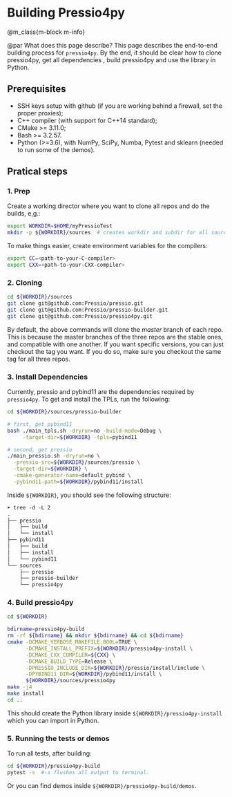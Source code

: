 
# Building Pressio4py


@m_class{m-block m-info}

@par What does this page describe?
This page describes the end-to-end building process for `pressio4py`.
By the end, it should be clear how to clone pressio4py, get all dependencies ,
build pressio4py and use the library in Python.


## Prerequisites
* SSH keys setup with github (if you are working behind a firewall, set the proper proxies);
* C++ compiler (with support for C++14 standard);
* CMake >= 3.11.0;
* Bash >= 3.2.57.
* Python (>=3.6), with NumPy, SciPy, Numba, Pytest and sklearn (needed to run some of the demos).


## Pratical steps

### 1. Prep

Create a working director where you want to clone all repos and do the builds, e,g.:

```bash
export WORKDIR=$HOME/myPressioTest
mkdir -p ${WORKDIR}/sources  # creates workdir and subdir for all sources
```

To make things easier, create environment variables for the compilers:

```bash
export CC=<path-to-your-C-compiler>
export CXX=<path-to-your-CXX-compiler>
```

### 2. Cloning

```bash
cd ${WORKDIR}/sources
git clone git@github.com:Pressio/pressio.git
git clone git@github.com:Pressio/pressio-builder.git
git clone git@github.com:Pressio/pressio4py.git
```
By default, the above commands will clone the *master* branch of each repo.
This is because the master branches of the three repos are the stable ones,
and compatible with one another.
If you want specific versions, you can just checkout the tag you want.
If you do so, make sure you checkout the same tag for all three repos.


### 3. Install Dependencies

Currently, pressio and pybind11 are the dependencies required by `pressio4py`.
To get and install the TPLs, run the following:

```bash
cd ${WORKDIR}/sources/pressio-builder

# first, get pybind11
bash ./main_tpls.sh -dryrun=no -build-mode=Debug \
     -target-dir=${WORKDIR} -tpls=pybind11

# second, get pressio
./main_pressio.sh -dryrun=no \
  -pressio-src=${WORKDIR}/sources/pressio \
  -target-dir=${WORKDIR} \
  -cmake-generator-name=default_pybind \
  -pybind11-path=${WORKDIR}/pybind11/install
```
Inside `${WORKDIR}`, you should see the following structure:
```txt
➤ tree -d -L 2
.
├── pressio
│   ├── build
│   └── install
├── pybind11
│   ├── build
│   ├── install
│   └── pybind11
└── sources
    ├── pressio
    ├── pressio-builder
    └── pressio4py
```

### 4. Build pressio4py

```bash
cd ${WORKDIR}

bdirname=pressio4py-build
rm -rf ${bdirname} && mkdir ${bdirname} && cd ${bdirname}
cmake -DCMAKE_VERBOSE_MAKEFILE:BOOL=TRUE \
      -DCMAKE_INSTALL_PREFIX=${WORKDIR}/pressio4py-install \
      -DCMAKE_CXX_COMPILER=${CXX} \
      -DCMAKE_BUILD_TYPE=Release \
      -DPRESSIO_INCLUDE_DIR=${WORKDIR}/pressio/install/include \
      -DPYBIND11_DIR=${WORKDIR}/pybind11/install \
      ${WORKDIR}/sources/pressio4py
make -j4
make install
cd ..
```
This should create the Python library inside `${WORKDIR}/pressio4py-install`
which you can import in Python.

### 5. Running the tests or demos

To run all tests, after building:
```bash
cd ${WORKDIR}/pressio4py-build
pytest -s  #-s flushes all output to terminal.
```
Or you can find demos inside `${WORKDIR}/pressio4py-build/demos`.
